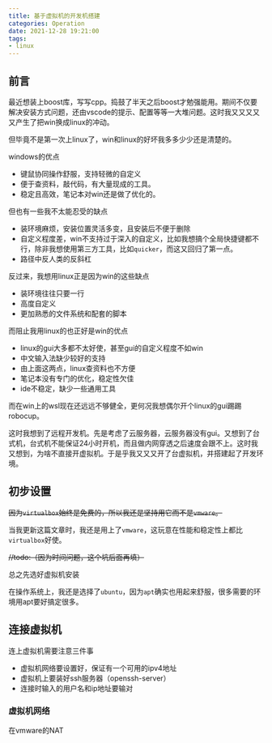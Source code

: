 ```yaml
---
title: 基于虚拟机的开发机搭建
categories: Operation
date: 2021-12-28 19:21:00
tags:
- linux
---
```


## 前言

最近想装上boost库，写写cpp。捣鼓了半天之后boost才勉强能用。期间不仅要解决安装方式问题，还由vscode的提示、配置等等一大堆问题。这时我又又又又又产生了把win换成linux的冲动。

但毕竟不是第一次上linux了，win和linux的好坏我多多少少还是清楚的。

windows的优点

- 键鼠协同操作舒服，支持轻微的自定义
- 便于查资料，敲代码，有大量现成的工具。
- 稳定且高效，笔记本对win还是做了优化的。

但也有一些我不太能忍受的缺点

- 装环境麻烦，安装位置灵活多变，且安装后不便于删除
- 自定义程度差，win不支持过于深入的自定义，比如我想搞个全局快捷键都不行，除非我想使用第三方工具，比如`quicker`，而这又回归了第一点。
- 路径中反人类的反斜杠

反过来，我想用linux正是因为win的这些缺点

- 装环境往往只要一行
- 高度自定义
- 更加熟悉的文件系统和配套的脚本

而阻止我用linux的也正好是win的优点

- linux的gui大多都不太好使，甚至gui的自定义程度不如win
- 中文输入法缺少较好的支持
- 由上面这两点，linux查资料也不方便
- 笔记本没有专门的优化，稳定性欠佳
- ide不稳定，缺少一些通用工具

而在win上的wsl现在还远远不够健全，更何况我想偶尔开个linux的gui踢踢robocup。

这时我想到了远程开发机。先是考虑了云服务器，云服务器没有gui。又想到了台式机，台式机不能保证24小时开机，而且做内网穿透之后速度会跟不上。这时我又想到，为啥不直接开虚拟机。于是乎我又又又开了台虚拟机，并搭建起了开发环境。

## 初步设置

~~因为`virtualbox`始终是免费的，所以我还是坚持用它而不是`vmware`。~~

当我更新这篇文章时，我还是用上了`vmware`，这玩意在性能和稳定性上都比`virtualbox`好使。

~~//todo:（因为时间问题，这个坑后面再填）~~

总之先选好虚拟机安装

在操作系统上，我还是选择了`ubuntu`，因为`apt`确实也用起来舒服，很多需要的环境用apt要好搞定很多。

## 连接虚拟机

连上虚拟机需要注意三件事

- 虚拟机网络要设置好，保证有一个可用的ipv4地址
- 虚拟机上要装好ssh服务器（openssh-server）
- 连接时输入的用户名和ip地址要输对

### 虚拟机网络

在vmware的NAT